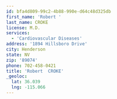 ```yaml
---
id: bfa4d809-99c2-4b88-990e-d64c48d325db
first_name: 'Robert '
last_name: CROKE
license: M.D.
services:
  - 'Cardiovascular Diseases'
address: '1894 Hillsboro Drive'
city: Henderson
state: NV
zip: '89074'
phone: 702-458-0421
title: 'Robert  CROKE'
_geoloc:
  lat: 36.039
  lng: -115.066
---
```

